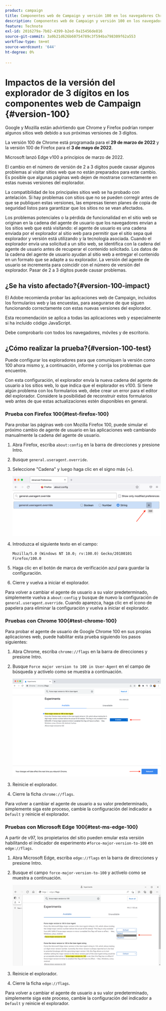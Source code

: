 ```yaml
---
product: campaign
title: Componentes web de Campaign y versión 100 en los navegadores Chrome Firefox y Edge
description: Componentes web de Campaign y versión 100 en los navegadores Chrome, Firefox y Edge
feature: Technote
exl-id: 2016279a-7b02-4399-b2ed-9a15456de816
source-git-commit: 3a9b21d626b60754789c3f594ba798309f62a553
workflow-type: tm+mt
source-wordcount: '644'
ht-degree: 0%

---
```


# Impactos de la versión del explorador de 3 dígitos en los componentes web de Campaign {#version-100}

Google y Mozilla están advirtiendo que Chrome y Firefox podrían romper algunos sitios web debido a sus próximas versiones de 3 dígitos.

La versión 100 de Chrome está programada para el **29 de marzo de 2022** y la versión 100 de Firefox para el **3 de mayo de 2022**.

Microsoft lanzó Edge v100 a principios de marzo de 2022.

El cambio en el número de versión de 2 a 3 dígitos puede causar algunos problemas al visitar sitios web que no están preparados para este cambio. Es posible que algunas páginas web dejen de mostrarse correctamente en estas nuevas versiones del explorador.

La compatibilidad de los principales sitios web se ha probado con antelación. Si hay problemas con sitios que no se pueden corregir antes de que se publiquen estas versiones, las empresas tienen planes de copia de seguridad listos para garantizar que los sitios no se vean afectados.

Los problemas potenciales o la pérdida de funcionalidad en el sitio web se originan en la cadena del agente de usuario que los navegadores envían a los sitios web que está visitando: el agente de usuario es una cadena enviada por el explorador al sitio web para permitir que el sitio sepa qué explorador y versión está utilizando y la tecnología asociada. Cuando el explorador envía una solicitud a un sitio web, se identifica con la cadena del agente de usuario antes de recuperar el contenido solicitado. Los datos de la cadena del agente de usuario ayudan al sitio web a entregar el contenido en un formato que se adapte a su explorador. La versión del agente de usuario se incrementa para coincidir con el número de versión del explorador. Pasar de 2 a 3 dígitos puede causar problemas.

## ¿Se ha visto afectado?{#version-100-impact}

El Adobe recomienda probar las aplicaciones web de Campaign, incluidos los formularios web y las encuestas, para asegurarse de que siguen funcionando correctamente con estas nuevas versiones del explorador.

Esta recomendación se aplica a todas las aplicaciones web y especialmente si ha incluido código JavaScript.

Debe comprobarlo con todos los navegadores, móviles y de escritorio.

## ¿Cómo realizar la prueba?{#version-100-test}

Puede configurar los exploradores para que comuniquen la versión como 100 ahora mismo y, a continuación, informe y corrija los problemas que encuentre.

Con esta configuración, el explorador envía la nueva cadena del agente de usuario a los sitios web, lo que indica que el explorador es v100. Si tiene algún problema con los formularios web, debe crear un error para el editor del explorador. Considere la posibilidad de reconstruir estos formularios web antes de que estas actualizaciones estén disponibles en general.

### Prueba con Firefox 100{#test-firefox-100}

Para probar las páginas web con Mozilla Firefox 100, puede simular el próximo cambio de agente de usuario en las aplicaciones web cambiando manualmente la cadena del agente de usuario.

1. Abra Firefox, escriba `about:config` en la barra de direcciones y presione Intro.
1. Busque `general.useragent.override`.
1. Seleccione &quot;Cadena&quot; y luego haga clic en el signo más (+).

   ![](assets/force-user-agent-firefox.png)

1. Introduzca el siguiente texto en el campo:

   ```
   Mozilla/5.0 (Windows NT 10.0; rv:100.0) Gecko/20100101 Firefox/100.0
   ```

1. Haga clic en el botón de marca de verificación azul para guardar la configuración.
1. Cierre y vuelva a iniciar el explorador.

Para volver a cambiar el agente de usuario a su valor predeterminado, simplemente vuelva a `about:config` y busque de nuevo la configuración de `general.useragent.override`.  Cuando aparezca, haga clic en el icono de papelera para eliminar la configuración y vuelva a iniciar el explorador.

### Pruebas con Chrome 100{#test-chrome-100}

Para probar el agente de usuario de Google Chrome 100 en sus propias aplicaciones web, puede habilitar esta prueba siguiendo los pasos siguientes:

1. Abra Chrome, escriba `chrome://flags` en la barra de direcciones y presione Intro.
1. Busque `Force major version to 100 in User-Agent` en el campo de búsqueda y actívelo como se muestra a continuación.

   ![](assets/force-user-agent-chrome.png)

1. Reinicie el explorador.
1. Cierre la ficha `chrome://flags`.

Para volver a cambiar el agente de usuario a su valor predeterminado, simplemente siga este proceso, cambie la configuración del indicador a `Default` y reinicie el explorador.


### Pruebas con Microsoft Edge 100{#test-ms-edge-100}

A partir de v97, los propietarios del sitio pueden emular esta versión habilitando el indicador de experimento `#force-major-version-to-100` en `edge://flags`.

1. Abra Microsoft Edge, escriba `edge://flags` en la barra de direcciones y presione Intro.
1. Busque el campo `force-major-version-to-100` y actívelo como se muestra a continuación.

   ![](assets/force-user-agent-edge.png)

1. Reinicie el explorador.
1. Cierre la ficha `edge://flags`.

Para volver a cambiar el agente de usuario a su valor predeterminado, simplemente siga este proceso, cambie la configuración del indicador a `Default` y reinicie el explorador.
